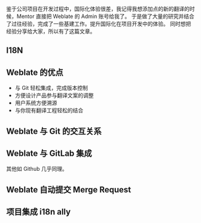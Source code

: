 
鉴于公司项目在开发过程中，国际化体验很差，我记得我想添加点的新的翻译的时候，Mentor 直接把 Weblate 的 Admin 账号给我了。
于是做了大量的研究并结合了过往经验，完成了一些基建工作。提升国际化在项目开发中的体验。
同时想把经验分享给大家，所以有了这篇文章。

## I18N

## Weblate 的优点

- 与 Git 轻松集成，完成版本控制
- 方便设计产品参与翻译文案的调整
- 用户系统方便溯源
- 与你现有翻译工程轻松的结合

## Weblate 与 Git 的交互关系

## Weblate 与 GitLab 集成

其他如 Github 几乎同理。

## Weblate 自动提交 Merge Request

## 项目集成 i18n ally